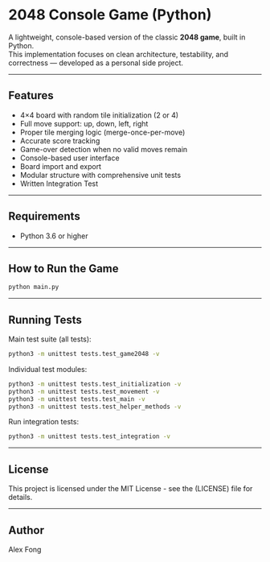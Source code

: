 # 2048 Console Game (Python)

A lightweight, console-based version of the classic **2048 game**, built in Python.  
This implementation focuses on clean architecture, testability, and correctness — developed as a personal side project.

---

## Features
- 4×4 board with random tile initialization (2 or 4)
- Full move support: up, down, left, right
- Proper tile merging logic (merge-once-per-move)
- Accurate score tracking
- Game-over detection when no valid moves remain
- Console-based user interface
- Board import and export
- Modular structure with comprehensive unit tests
- Written Integration Test

---

## Requirements
- Python 3.6 or higher

---

## How to Run the Game

```bash
python main.py
```

---

## Running Tests

Main test suite (all tests):

```bash
python3 -m unittest tests.test_game2048 -v
```

Individual test modules:

```bash
python3 -m unittest tests.test_initialization -v
python3 -m unittest tests.test_movement -v
python3 -m unittest tests.test_main -v
python3 -m unittest tests.test_helper_methods -v
```

Run integration tests:
```bash
python3 -m unittest tests.test_integration -v
```

---

## License

This project is licensed under the MIT License - see the (LICENSE) file for details.

---

## Author
Alex Fong
